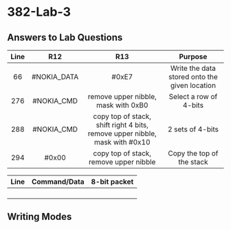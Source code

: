 382-Lab-3
=========

Answers to Lab Questions
------------------------
| Line  | R12   | R13   | Purpose  |
| :---: | :---: | :---: | :------: |
| 66    | #NOKIA_DATA | #0xE7 | Write the data stored onto the given location |
| 276   | #NOKIA_CMD | remove upper nibble, mask with 0xB0 | Select a row of 4-bits |
| 288   | #NOKIA_CMD | copy top of stack, shift right 4 bits, remove upper nibble, mask with #0x10 | 2 sets of 4-bits |
| 294   | #0x00      | copy top of stack, remove upper nibble | Copy the top of the stack |

| Line  | Command/Data | 8-bit packet |
| :---: | :----------: | :----------: |
|       |              |              |
|       |              |              |
|       |              |              |
|       |              |              |

Writing Modes
-------------
